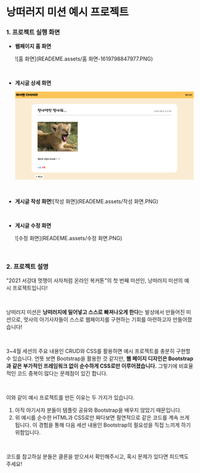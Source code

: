 # 낭떠러지 미션 예시 프로젝트

### 1. 프로젝트 실행 화면

- **웹페이지 홈 화면**

  ![홈 화면](READEME.assets/홈 화면-1619798847977.PNG)

  <br>

- **게시글 상세 화면**

  ![디테일](READEME.assets/디테일.PNG)

  <br>

- **게시글 작성 화면**![작성 화면](READEME.assets/작성 화면.PNG)

  <br>

- **게시글 수정 화면**

  ![수정 화면](READEME.assets/수정 화면.PNG)

<br>

### 2. 프로젝트 설명

"2021 서강대 멋쟁이 사자처럼 온라인 복커톤"의 첫 번째 미션인, 낭떠러지 미션의 예시 프로젝트입니다! 

<br>

낭떠러지 미션은 **낭떠러지에 밀어넣고 스스로 빠져나오게 한다**는 발상에서 만들어진 미션으로, 멋사의 아기사자들이 스스로 웹페이지를 구현하는 기회를 마련하고자 만들어졌습니다! 

<br>

3~4월 세션의 주요 내용인 CRUD와 CSS를 활용하면 예시 프로젝트를 충분히 구현할 수 있습니다. 언뜻 보면 Bootstrap을 활용한 것 같지만, **웹 페이지 디자인은 Bootstrap과 같은 부가적인 프레임워크 없이 순수하게 CSS로만 이루어졌습니다.**  그렇기에 비효율적인 코드 중복이 많다는 문제점이 있긴 합니다.

<br>

이와 같이 예시 프로젝트를 만든 이유는 두 가지가 있습니다.

1. 아직 아기사자 분들이 템플릿 공유와 Bootstrap을 배우지 않았기 때문입니다.
2. 위 예시를 순수한 HTML과 CSS로만 짜다보면 필연적으로 같은 코드를 계속 쓰게 됩니다. 이 경험을 통해 다음 세션 내용인 Bootstrap의 필요성을 직접 느끼게 하기 위함입니다.

<br>

코드를 참고하실 분들은 클론을 받으셔서 확인해주시고, 혹시 문제가 있다면 피드백도 주세요!

